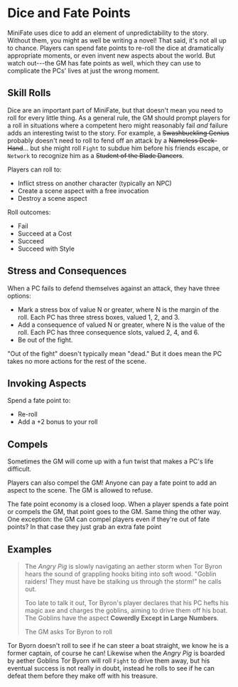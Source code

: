 ---
---
# Dice and Fate Points

<!--- TODO: better name.

- Deciding What Happens
- Narrative Control
- Game Mechanics
- Mechanics
- Taking Action
- Resolving Conflicts

-->

MiniFate uses dice to add an element of unpredictability to the story. Without
them, you might as well be writing a novel! That said, it's not all up to
chance. Players can spend fate points to re-roll the dice at dramatically
appropriate moments, or even invent new aspects about the world. But watch
out---the GM has fate points as well, which they can use to complicate the
PCs' lives at just the wrong moment.

## Skill Rolls

Dice are an important part of MiniFate, but that doesn't mean you need to roll
for every little thing. As a general rule, the GM should prompt players for a
roll in situations where a competent hero might reasonably fail _and_ failure
adds an interesting twist to the story. For example, a ~~Swashbuckling
Genius~~ probably doesn't need to roll to fend off an attack by a ~~Nameless
Deck-Hand~~... but she might roll `Fight` to subdue him before his friends
escape, or `Network` to recognize him as a ~~Student of the Blade Dancers~~.

<!-- TODO: turn to prose -->

Players can roll to:

- Inflict stress on another character (typically an NPC)
- Create a scene aspect with a free invocation
- Destroy a scene aspect

Roll outcomes:

- Fail
- Succeed at a Cost
- Succeed
- Succeed with Style

## Stress and Consequences

When a PC fails to defend themselves against an attack, they have three options:

- Mark a stress box of value N or greater, where N is the margin of the roll. Each PC has three stress boxes, valued 1, 2, and 3.
- Add a consequence of valued N or greater, where N is the value of the roll. Each PC has three consequence slots, valued 2, 4, and 6.
- Be out of the fight.

"Out of the fight" doesn't typically mean "dead." But it does mean the PC takes no more actions for the rest of the scene.

## Invoking Aspects

Spend a fate point to:

- Re-roll
- Add a +2 bonus to your roll

<!--- TODO: is two options dumb? -->

## Compels

Sometimes the GM will come up with a fun twist that makes a PC's life difficult.

Players can also compel the GM! Anyone can pay a fate point to add an aspect to the scene. The GM is allowed to refuse.

The fate point economy is a closed loop. When a player spends a fate point or compels the GM, that point goes to the GM. Same thing the other way. One exception: the GM can compel players even if they're out of fate points? In that case they just grab an extra fate point


## Examples

<!-- TODO: Where does this go? -->

> The _Angry Pig_ is slowly navigating an aether storm when Tor Byron hears
> the sound of grappling hooks biting into soft wood. "Goblin raiders! They
> must have be stalking us through the storm!" he calls out.
>
> Too late to talk it out, Tor Byron's player declares that his PC hefts his
> magic axe and charges the goblins, aiming to drive them off his boat. The
> Goblins have the aspect **Cowerdly Except in Large Numbers**.
>
> The GM asks Tor Byron to roll

Tor Byorn doesn't roll to see if he can steer a boat straight, we know he is a
former captain, of course he can! Likewise when the _Angry Pig_ is boarded by
aether Goblins Tor Byorn will roll `Fight` to drive them away, but his
eventual success is not really in doubt, instead he rolls to see if he can
defeat them before they make off with his treasure.
